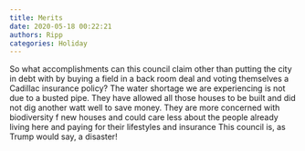 ```yaml
---
title: Merits
date: 2020-05-18 00:22:21
authors: Ripp
categories: Holiday
---
```


 So what accomplishments can this council claim other than putting the city in debt with by buying a field in a back room deal and voting themselves a Cadillac insurance policy?
The water shortage we are experiencing is not due to a busted pipe.   They have allowed all those houses to be built and did not dig another watt well to save money. They are more concerned with biodiversity f new houses and could care less about the people already living here and paying for their lifestyles and insurance 
This council is, as Trump would say, a disaster!